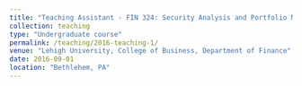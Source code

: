 ```yaml
---
title: "Teaching Assistant - FIN 324: Security Analysis and Portfolio Management"
collection: teaching
type: "Undergraduate course"
permalink: /teaching/2016-teaching-1/
venue: "Lehigh University, College of Business, Department of Finance"
date: 2016-09-01
location: "Bethlehem, PA"
---
```


